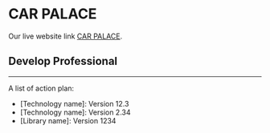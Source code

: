 # CAR PALACE

Our live website link [CAR PALACE](https://github.com/facebook/create-react-app).



## Develop Professional 
***
A list of action plan:
* [Technology name]: Version 12.3 
* [Technology name]: Version 2.34
* [Library name]: Version 1234

